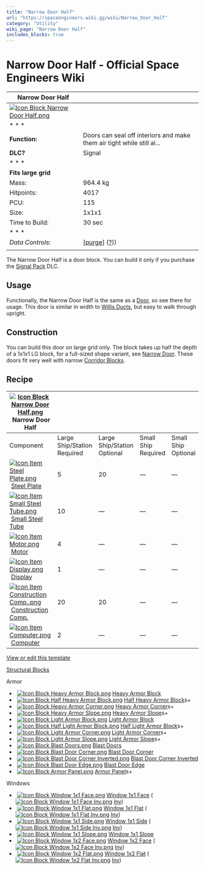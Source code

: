 ```yaml
---
title: "Narrow Door Half"
url: "https://spaceengineers.wiki.gg/wiki/Narrow_Door_Half"
category: "Utility"
wiki_page: "Narrow Door Half"
includes_blocks: true
---
```


# Narrow Door Half - Official Space Engineers Wiki

| Narrow Door Half |     |
| --- | --- |
| [![Icon Block Narrow Door Half.png](https://spaceengineers.wiki.gg/images/e/e0/Icon_Block_Narrow_Door_Half.png?653b99)](https://spaceengineers.wiki.gg/wiki/File:Icon_Block_Narrow_Door_Half.png) |     |
| * * * |     |
| **Function:** | Doors can seal off interiors and make them air tight while still al... |
| **DLC?** | Signal |
| * * * |     |
| **Fits large grid** |     |
| Mass: | 964.4 kg |
| Hitpoints: | 4017 |
| PCU: | 115 |
| Size: | 1x1x1 |
| Time to Build: | 30 sec |
| * * * |     |
| _Data Controls:_ | \[[purge](https://spaceengineers.wiki.gg/wiki/Narrow_Door_Half?action=purge)\] ([?](https://spaceengineers.wiki.gg/wiki/Template:Info_Block))) |
|     |     |

The Narrow Door Half is a door block. You can build it only if you purchase the [Signal Pack](https://spaceengineers.wiki.gg/wiki/Signal_Pack "Signal Pack") DLC.

## Usage

Functionally, the Narrow Door Half is the same as a [Door](https://spaceengineers.wiki.gg/wiki/Door "Door"), so see there for usage. This door is similar in width to [Willis Ducts](https://spaceengineers.wiki.gg/wiki/Willis_Ducts "Willis Ducts"), but easy to walk through upright.

## Construction

You can build this door on large grid only. The block takes up half the depth of a 1x1x1 LG block, for a full-sized shape variant, see [Narrow Door](https://spaceengineers.wiki.gg/wiki/Narrow_Door "Narrow Door"). These doors fit very well with narrow [Corridor Blocks](https://spaceengineers.wiki.gg/wiki/Corridor_Blocks "Corridor Blocks").

## Recipe

| [![Icon Block Narrow Door Half.png](https://spaceengineers.wiki.gg/images/thumb/e/e0/Icon_Block_Narrow_Door_Half.png/21px-Icon_Block_Narrow_Door_Half.png?653b99)](https://spaceengineers.wiki.gg/wiki/Narrow_Door_Half "Narrow Door Half") Narrow Door Half |     |     |     |     |
| --- | --- | --- | --- | --- |
| Component | Large Ship/Station  <br>Required | Large Ship/Station  <br>Optional | Small Ship  <br>Required | Small Ship  <br>Optional |
| [![Icon Item Steel Plate.png](https://spaceengineers.wiki.gg/images/thumb/4/4c/Icon_Item_Steel_Plate.png/21px-Icon_Item_Steel_Plate.png?437e3a)](https://spaceengineers.wiki.gg/wiki/Steel_Plate "Steel Plate") [Steel Plate](https://spaceengineers.wiki.gg/wiki/Steel_Plate "Steel Plate") | 5   | 20  | —   | —   |
| [![Icon Item Small Steel Tube.png](https://spaceengineers.wiki.gg/images/thumb/f/f7/Icon_Item_Small_Steel_Tube.png/21px-Icon_Item_Small_Steel_Tube.png?4fe418)](https://spaceengineers.wiki.gg/wiki/Small_Steel_Tube "Small Steel Tube") [Small Steel Tube](https://spaceengineers.wiki.gg/wiki/Small_Steel_Tube "Small Steel Tube") | 10  | —   | —   | —   |
| [![Icon Item Motor.png](https://spaceengineers.wiki.gg/images/thumb/2/2c/Icon_Item_Motor.png/21px-Icon_Item_Motor.png?4a2f3f)](https://spaceengineers.wiki.gg/wiki/Motor "Motor") [Motor](https://spaceengineers.wiki.gg/wiki/Motor "Motor") | 4   | —   | —   | —   |
| [![Icon Item Display.png](https://spaceengineers.wiki.gg/images/thumb/4/44/Icon_Item_Display.png/21px-Icon_Item_Display.png?a444bc)](https://spaceengineers.wiki.gg/wiki/Display "Display") [Display](https://spaceengineers.wiki.gg/wiki/Display "Display") | 1   | —   | —   | —   |
| [![Icon Item Construction Comp..png](https://spaceengineers.wiki.gg/images/thumb/4/45/Icon_Item_Construction_Comp..png/21px-Icon_Item_Construction_Comp..png?cdc26f)](https://spaceengineers.wiki.gg/wiki/Construction_Comp. "Construction Comp.") [Construction Comp.](https://spaceengineers.wiki.gg/wiki/Construction_Comp. "Construction Comp.") | 20  | 20  | —   | —   |
| [![Icon Item Computer.png](https://spaceengineers.wiki.gg/images/thumb/7/72/Icon_Item_Computer.png/21px-Icon_Item_Computer.png?65c1a4)](https://spaceengineers.wiki.gg/wiki/Computer "Computer") [Computer](https://spaceengineers.wiki.gg/wiki/Computer "Computer") | 2   | —   | —   | —   |

[View or edit this template](https://spaceengineers.wiki.gg/wiki/Template:Navbox "Template:Navbox")

[Structural Blocks](https://spaceengineers.wiki.gg/wiki/Category:Structural "Category:Structural")

Armor

*    [![Icon Block Heavy Armor Block.png](https://spaceengineers.wiki.gg/images/thumb/b/bd/Icon_Block_Heavy_Armor_Block.png/21px-Icon_Block_Heavy_Armor_Block.png?32be9b)](https://spaceengineers.wiki.gg/wiki/Heavy_Armor_Block "Heavy Armor Block") [Heavy Armor Block](https://spaceengineers.wiki.gg/wiki/Heavy_Armor_Block "Heavy Armor Block")
*    [![Icon Block Half Heavy Armor Block.png](https://spaceengineers.wiki.gg/images/thumb/1/18/Icon_Block_Half_Heavy_Armor_Block.png/21px-Icon_Block_Half_Heavy_Armor_Block.png?576a2b)](https://spaceengineers.wiki.gg/wiki/Half_Heavy_Armor_Block "Half Heavy Armor Block") [Half Heavy Armor Block](https://spaceengineers.wiki.gg/wiki/Half_Heavy_Armor_Block "Half Heavy Armor Block")s+
*    [![Icon Block Heavy Armor Corner.png](https://spaceengineers.wiki.gg/images/thumb/3/3a/Icon_Block_Heavy_Armor_Corner.png/21px-Icon_Block_Heavy_Armor_Corner.png?6c6987)](https://spaceengineers.wiki.gg/wiki/Heavy_Armor_Corner "Heavy Armor Corner") [Heavy Armor Corner](https://spaceengineers.wiki.gg/wiki/Heavy_Armor_Corner "Heavy Armor Corner")s+
*    [![Icon Block Heavy Armor Slope.png](https://spaceengineers.wiki.gg/images/thumb/6/6a/Icon_Block_Heavy_Armor_Slope.png/21px-Icon_Block_Heavy_Armor_Slope.png?b6bfa1)](https://spaceengineers.wiki.gg/wiki/Heavy_Armor_Slope "Heavy Armor Slope") [Heavy Armor Slope](https://spaceengineers.wiki.gg/wiki/Heavy_Armor_Slope "Heavy Armor Slope")s+
*    [![Icon Block Light Armor Block.png](https://spaceengineers.wiki.gg/images/thumb/b/b0/Icon_Block_Light_Armor_Block.png/21px-Icon_Block_Light_Armor_Block.png?217f89)](https://spaceengineers.wiki.gg/wiki/Light_Armor_Block "Light Armor Block") [Light Armor Block](https://spaceengineers.wiki.gg/wiki/Light_Armor_Block "Light Armor Block")
*    [![Icon Block Half Light Armor Block.png](https://spaceengineers.wiki.gg/images/thumb/d/da/Icon_Block_Half_Light_Armor_Block.png/21px-Icon_Block_Half_Light_Armor_Block.png?576a2b)](https://spaceengineers.wiki.gg/wiki/Half_Light_Armor_Block "Half Light Armor Block") [Half Light Armor Block](https://spaceengineers.wiki.gg/wiki/Half_Light_Armor_Block "Half Light Armor Block")s+
*    [![Icon Block Light Armor Corner.png](https://spaceengineers.wiki.gg/images/thumb/6/6f/Icon_Block_Light_Armor_Corner.png/21px-Icon_Block_Light_Armor_Corner.png?33d695)](https://spaceengineers.wiki.gg/wiki/Light_Armor_Corner "Light Armor Corner") [Light Armor Corner](https://spaceengineers.wiki.gg/wiki/Light_Armor_Corner "Light Armor Corner")s+
*    [![Icon Block Light Armor Slope.png](https://spaceengineers.wiki.gg/images/thumb/e/ec/Icon_Block_Light_Armor_Slope.png/21px-Icon_Block_Light_Armor_Slope.png?b6bfa1)](https://spaceengineers.wiki.gg/wiki/Light_Armor_Slope "Light Armor Slope") [Light Armor Slope](https://spaceengineers.wiki.gg/wiki/Light_Armor_Slope "Light Armor Slope")s+
*    [![Icon Block Blast Doors.png](https://spaceengineers.wiki.gg/images/thumb/6/6b/Icon_Block_Blast_Doors.png/21px-Icon_Block_Blast_Doors.png?9e5100)](https://spaceengineers.wiki.gg/wiki/Blast_Doors "Blast Doors") [Blast Doors](https://spaceengineers.wiki.gg/wiki/Blast_Doors "Blast Doors")
*    [![Icon Block Blast Door Corner.png](https://spaceengineers.wiki.gg/images/thumb/5/5f/Icon_Block_Blast_Door_Corner.png/21px-Icon_Block_Blast_Door_Corner.png?d1dd25)](https://spaceengineers.wiki.gg/wiki/Blast_Door_Corner "Blast Door Corner") [Blast Door Corner](https://spaceengineers.wiki.gg/wiki/Blast_Door_Corner "Blast Door Corner")
*    [![Icon Block Blast Door Corner Inverted.png](https://spaceengineers.wiki.gg/images/thumb/6/6f/Icon_Block_Blast_Door_Corner_Inverted.png/21px-Icon_Block_Blast_Door_Corner_Inverted.png?8e9aad)](https://spaceengineers.wiki.gg/wiki/Blast_Door_Corner_Inverted "Blast Door Corner Inverted") [Blast Door Corner Inverted](https://spaceengineers.wiki.gg/wiki/Blast_Door_Corner_Inverted "Blast Door Corner Inverted")
*    [![Icon Block Blast Door Edge.png](https://spaceengineers.wiki.gg/images/thumb/9/95/Icon_Block_Blast_Door_Edge.png/21px-Icon_Block_Blast_Door_Edge.png?4169b5)](https://spaceengineers.wiki.gg/wiki/Blast_Door_Edge "Blast Door Edge") [Blast Door Edge](https://spaceengineers.wiki.gg/wiki/Blast_Door_Edge "Blast Door Edge")
*    [![Icon Block Armor Panel.png](https://spaceengineers.wiki.gg/images/thumb/2/2b/Icon_Block_Armor_Panel.png/21px-Icon_Block_Armor_Panel.png?ecdcb5)](https://spaceengineers.wiki.gg/wiki/Armor_Panel "Armor Panel") [Armor Panel](https://spaceengineers.wiki.gg/wiki/Armor_Panel "Armor Panel")s+

Windows

*    [![Icon Block Window 1x1 Face.png](https://spaceengineers.wiki.gg/images/thumb/d/d2/Icon_Block_Window_1x1_Face.png/21px-Icon_Block_Window_1x1_Face.png?c80971)](https://spaceengineers.wiki.gg/wiki/Window_1x1_Face "Window 1x1 Face") [Window 1x1 Face](https://spaceengineers.wiki.gg/wiki/Window_1x1_Face "Window 1x1 Face") ( [![Icon Block Window 1x1 Face Inv.png](https://spaceengineers.wiki.gg/images/thumb/6/6b/Icon_Block_Window_1x1_Face_Inv.png/21px-Icon_Block_Window_1x1_Face_Inv.png?54ea17)](https://spaceengineers.wiki.gg/wiki/Window_1x1_Face_Inv "Window 1x1 Face Inv") [Inv](https://spaceengineers.wiki.gg/wiki/Window_1x1_Face_Inv "Window 1x1 Face Inv"))
*    [![Icon Block Window 1x1 Flat.png](https://spaceengineers.wiki.gg/images/thumb/0/06/Icon_Block_Window_1x1_Flat.png/21px-Icon_Block_Window_1x1_Flat.png?e54857)](https://spaceengineers.wiki.gg/wiki/Window_1x1_Flat "Window 1x1 Flat") [Window 1x1 Flat](https://spaceengineers.wiki.gg/wiki/Window_1x1_Flat "Window 1x1 Flat") ( [![Icon Block Window 1x1 Flat Inv.png](https://spaceengineers.wiki.gg/images/thumb/d/d3/Icon_Block_Window_1x1_Flat_Inv.png/21px-Icon_Block_Window_1x1_Flat_Inv.png?1bd766)](https://spaceengineers.wiki.gg/wiki/Window_1x1_Flat_Inv "Window 1x1 Flat Inv") [Inv](https://spaceengineers.wiki.gg/wiki/Window_1x1_Flat_Inv "Window 1x1 Flat Inv"))
*    [![Icon Block Window 1x1 Side.png](https://spaceengineers.wiki.gg/images/thumb/6/6e/Icon_Block_Window_1x1_Side.png/21px-Icon_Block_Window_1x1_Side.png?33fa82)](https://spaceengineers.wiki.gg/wiki/Window_1x1_Side "Window 1x1 Side") [Window 1x1 Side](https://spaceengineers.wiki.gg/wiki/Window_1x1_Side "Window 1x1 Side") ( [![Icon Block Window 1x1 Side Inv.png](https://spaceengineers.wiki.gg/images/thumb/1/1f/Icon_Block_Window_1x1_Side_Inv.png/21px-Icon_Block_Window_1x1_Side_Inv.png?6d66d5)](https://spaceengineers.wiki.gg/wiki/Window_1x1_Side_Inv "Window 1x1 Side Inv") [Inv](https://spaceengineers.wiki.gg/wiki/Window_1x1_Side_Inv "Window 1x1 Side Inv"))
*    [![Icon Block Window 1x1 Slope.png](https://spaceengineers.wiki.gg/images/thumb/9/9c/Icon_Block_Window_1x1_Slope.png/21px-Icon_Block_Window_1x1_Slope.png?e6991c)](https://spaceengineers.wiki.gg/wiki/Window_1x1_Slope "Window 1x1 Slope") [Window 1x1 Slope](https://spaceengineers.wiki.gg/wiki/Window_1x1_Slope "Window 1x1 Slope")
*    [![Icon Block Window 1x2 Face.png](https://spaceengineers.wiki.gg/images/thumb/7/71/Icon_Block_Window_1x2_Face.png/21px-Icon_Block_Window_1x2_Face.png?c702db)](https://spaceengineers.wiki.gg/wiki/Window_1x2_Face "Window 1x2 Face") [Window 1x2 Face](https://spaceengineers.wiki.gg/wiki/Window_1x2_Face "Window 1x2 Face") ( [![Icon Block Window 1x2 Face Inv.png](https://spaceengineers.wiki.gg/images/thumb/4/43/Icon_Block_Window_1x2_Face_Inv.png/21px-Icon_Block_Window_1x2_Face_Inv.png?b71423)](https://spaceengineers.wiki.gg/wiki/Window_1x2_Face_Inv "Window 1x2 Face Inv") [Inv](https://spaceengineers.wiki.gg/wiki/Window_1x2_Face_Inv "Window 1x2 Face Inv"))
*    [![Icon Block Window 1x2 Flat.png](https://spaceengineers.wiki.gg/images/thumb/0/09/Icon_Block_Window_1x2_Flat.png/21px-Icon_Block_Window_1x2_Flat.png?c3727f)](https://spaceengineers.wiki.gg/wiki/Window_1x2_Flat "Window 1x2 Flat") [Window 1x2 Flat](https://spaceengineers.wiki.gg/wiki/Window_1x2_Flat "Window 1x2 Flat") ( [![Icon Block Window 1x2 Flat Inv.png](https://spaceengineers.wiki.gg/images/thumb/0/07/Icon_Block_Window_1x2_Flat_Inv.png/21px-Icon_Block_Window_1x2_Flat_Inv.png?6530ec)](https://spaceengineers.wiki.gg/wiki/Window_1x2_Flat_Inv "Window 1x2 Flat Inv") [Inv](https://spaceengineers.wiki.gg/wiki/Window_1x2_Flat_Inv "Window 1x2 Flat Inv"))